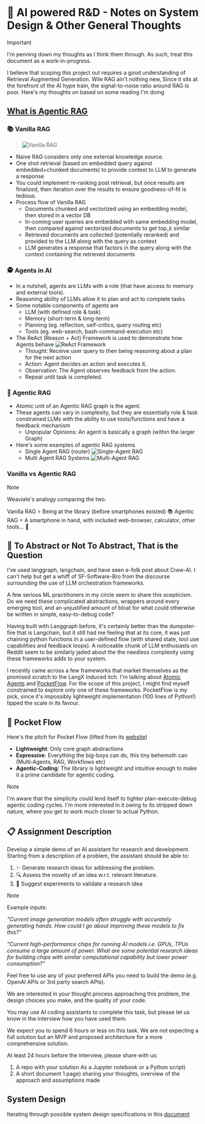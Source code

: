 # 🧠 AI powered R&D - Notes on System Design & Other General Thoughts

> [!IMPORTANT]
> I'm penning down my thoughts as I think them through. As such, treat this
> document as a work-in-progress.

I believe that scoping this project out requires a good understanding of
Retrieval Augmented Generation. Wile RAG ain't nothing new, Since it sits at
the forefront of the AI hype train, the signal-to-noise ratio around RAG is
poor. Here's my thoughts on based on some reading I'm doing

## [What is Agentic RAG](https://weaviate.io/blog/what-is-agentic-rag "What is Agentic RAG - Article By Weaviate")

### 📚 Vanilla RAG

> ![Vanilla RAG](./media/vanilla_rag_flowchart.png "Vanilla RAG Flowchart")

- Naive RAG considers only one external knowledge source.
- One shot retrieval (based on embedded query against embedded+chunked
  documents) to provide context to LLM to generate a response
- You could implement re-ranking post retrieval, but once results are
  finalized, then iteration over the results to ensure goodness-of-fit is
  tedious.
- Process flow of Vanilla RAG
  - Documents chunked and vectorized using an embedding model, then stored in a
    vector DB
  - In-coming user queries are embedded with same embedding model, then
    compared against vectorized documents to get top_k similar
  - Retrieved documents are collected (potentially reranked) and provided to
    the LLM along with the query as context
  - LLM generates a response that factors in the query along with the context
    containing the retrieved documents

### 🕵️ Agents in AI

- In a nutshell, agents are LLMs with a role (that have access to memory and
  external tools).
- Reasoning ability of LLMs allow it to plan and act to complete tasks
- Some notable components of agents are
  - LLM (with defined role & task)
  - Memory (short-term & long-term)
  - Planning (eg. reflection, self-critics, query routing etc)
  - Tools (eg. web-search, bash-command-execution etc)
- The ReAct (Reason + Act) Framework is used to demonstrate how Agents behave
  ![ReAct Framework](./media/react_framework_flowchart.png "ReAct = Reason Act (With LLMs)")
  - Thought: Receive user query to then being reasoning about a plan for the
    next action
  - Action: Agent decides an action and executes it.
  - Observation: The Agent observes feedback from the action.
  - Repeat until task is completed.

### 🔄 Agentic RAG

- Atomic unit of an Agentic RAG graph is the agent.
- These agents can vary in complexity, but they are essentially role & task
  constrained LLMs with the ability to use tools/functions and have a feedback
  mechanism
  - Unpopular Opinions: An agent is basically a graph (within the larger Graph)
- Here's some examples of agentic RAG systems
  - Single Agent RAG (router)
    ![Single-Agent RAG](./media/agentic_rag_flowchart.png "Single Agent RAG flowchart")
  - Multi Agent RAG Systems
    ![Multi-Agent RAG](./media/multi_agentic_rag_flowchart.png "Multi Agent RAG flowchart")

### Vanilla vs Agentic RAG

> [!NOTE]
> Weaviate's analogy comparing the two.
>
> Vanilla RAG = Being at the library (before smartphones existed) 📚
> Agentic RAG = A smartphone in hand, with included web-browser, calculator, other tools... 📱

## 💭 To Abstract or Not To Abstract, That is the Question

I've used langgraph, langchain, and have seen e-folk post about Crew-AI. I can't
help but get a whiff of SF-Software-Bro from the discourse surrounding the use
of LLM orchestration frameworks.

A few serious ML practitioners in my circle seem to share this scepticism. Do
we need these complicated abstractions, wrappers around every emerging tool,
and an unjustified amount of bloat for what could otherwise be written in
simple, easy-to-debug code?

Having built with Langgraph before, it's certainly better than the
dumpster-fire that is Langchain, but it still had me feeling that at its core,
it was just chaining python functions in a user-defined flow (with shared
state, tool use capabilities and feedback loops). A noticeable chunk of LLM
enthusiasts on Reddit seem to be similarly jaded about the the needless
complexity using these frameworks adds to your system.

I recently came across a few frameworks that market themselves as the promised
scratch to the LangX induced itch. I'm talking about [Atomic
Agents](https://github.com/BrainBlend-AI/atomic-agents) and
[PocketFlow](https://github.com/The-Pocket/PocketFlow). For the scope of this
project, I might find myself constrained to explore only one of these
frameworks. PocketFlow is my pick, since it's impossibly lightweight
implementation (100 lines of Python!) tipped the scale in its favour.

## 🚀 Pocket Flow

Here's the pitch for Pocket Flow (lifted from its [website](https://the-pocket.github.io/PocketFlow/))

- **Lightweight**: Only core graph abstractions
- **Expressive**: Everything the big-boys can do, this tiny behemoth can (Multi-Agents, RAG, Workflows etc)
- **Agentic-Coding**: The library is lightweight and intuitive enough to make it a prime candidate for agentic coding.

> [!NOTE]
> I'm aware that the simplicity could lend itself to tighter plan-execute-debug agentic coding cycles.
> I'm more interested in it owing to its stripped down nature, where you get to work much closer to actual Python.

## 📋 Assignment Description

Develop a simple demo of an AI assistant for research and development. Starting
from a description of a problem, the assistant should be able to:

1. ✨ Generate research ideas for addressing the problem.
2. 🔍 Assess the novelty of an idea w.r.t. relevant literature.
3. 🧪 Suggest experiments to validate a research idea

> [!NOTE]
> Example inputs:
>
> _"Current image generation models often struggle with accurately generating
> hands. How could I go about improving these models to fix this?"_
>
> _"Current high-performance chips for running AI models i.e. GPUs, TPUs
> consume a large amount of power. What are some potential research ideas for
> building chips with similar computational capability but lower power
> consumption?"_

Feel free to use any of your preferred APIs you need to build the demo (e.g.
OpenAI APIs or 3rd party search APIs).

We are interested in your thought process approaching this problem, the design
choices you make, and the quality of your code.

You may use AI coding assistants to complete this task, but please let us know in
the interview how you have used them.

We expect you to spend 6 hours or less on this task. We are not expecting a full
solution but an MVP and proposed architecture for a more comprehensive
solution.

At least 24 hours before the interview, please share with us:

1. A repo with your solution As a Jupyter notebook or a Python script)
2. A short document 1 page) sharing your thoughts, overview of the approach
   and assumptions made

## System Design

Iterating through possible system design specifications in this [document](./system_design_openai_deep_research.md)

